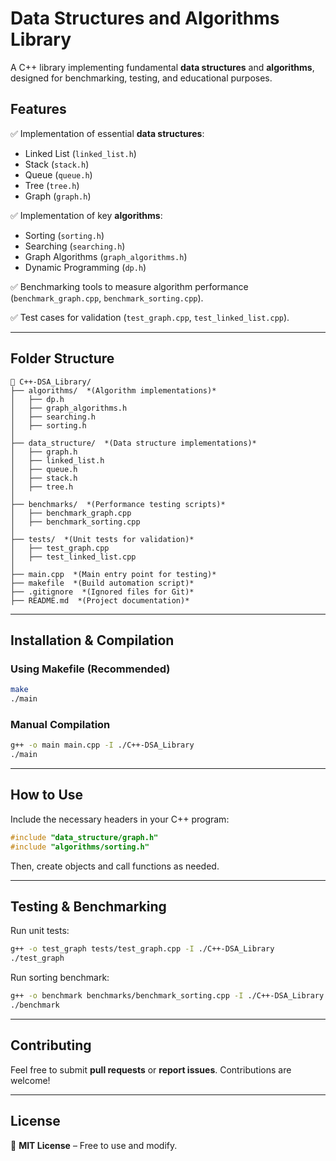 # Data Structures and Algorithms Library

A C++ library implementing fundamental **data structures** and **algorithms**, designed for benchmarking, testing, and educational purposes.

## Features
✅ Implementation of essential **data structures**:
- Linked List (`linked_list.h`)
- Stack (`stack.h`)
- Queue (`queue.h`)
- Tree (`tree.h`)
- Graph (`graph.h`)

✅ Implementation of key **algorithms**:
- Sorting (`sorting.h`)
- Searching (`searching.h`)
- Graph Algorithms (`graph_algorithms.h`)
- Dynamic Programming (`dp.h`)

✅ Benchmarking tools to measure algorithm performance (`benchmark_graph.cpp`, `benchmark_sorting.cpp`).

✅ Test cases for validation (`test_graph.cpp`, `test_linked_list.cpp`).

---

## Folder Structure
```
📂 C++-DSA_Library/
├── algorithms/  *(Algorithm implementations)*
│   ├── dp.h
│   ├── graph_algorithms.h
│   ├── searching.h
│   ├── sorting.h
│  
├── data_structure/  *(Data structure implementations)*
│   ├── graph.h
│   ├── linked_list.h
│   ├── queue.h
│   ├── stack.h
│   ├── tree.h
│  
├── benchmarks/  *(Performance testing scripts)*
│   ├── benchmark_graph.cpp
│   ├── benchmark_sorting.cpp
│  
├── tests/  *(Unit tests for validation)*
│   ├── test_graph.cpp
│   ├── test_linked_list.cpp
│  
├── main.cpp  *(Main entry point for testing)*
├── makefile  *(Build automation script)*
├── .gitignore  *(Ignored files for Git)*
├── README.md  *(Project documentation)*
```

---

## Installation & Compilation
### Using Makefile (Recommended)
```sh
make
./main
```
### Manual Compilation
```sh
g++ -o main main.cpp -I ./C++-DSA_Library
./main
```

---

## How to Use
Include the necessary headers in your C++ program:
```cpp
#include "data_structure/graph.h"
#include "algorithms/sorting.h"
```
Then, create objects and call functions as needed.

---

## Testing & Benchmarking
Run unit tests:
```sh
g++ -o test_graph tests/test_graph.cpp -I ./C++-DSA_Library
./test_graph
```
Run sorting benchmark:
```sh
g++ -o benchmark benchmarks/benchmark_sorting.cpp -I ./C++-DSA_Library
./benchmark
```

---

## Contributing
Feel free to submit **pull requests** or **report issues**. Contributions are welcome!

---

## License
📜 **MIT License** – Free to use and modify.
